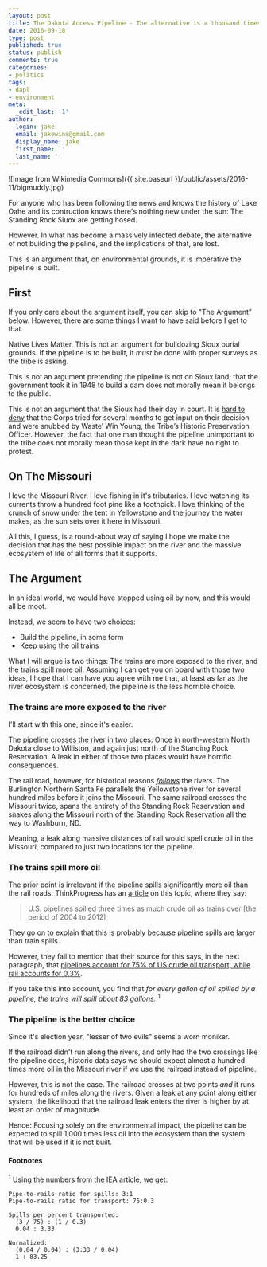 ```yaml
---
layout: post
title: The Dakota Access Pipeline - The alternative is a thousand times worse
date: 2016-09-18
type: post
published: true
status: publish
comments: true
categories:
- politics
tags:
- dapl
- environment
meta:
  _edit_last: '1'
author:
  login: jake
  email: jakewins@gmail.com
  display_name: jake
  first_name: ''
  last_name: ''
---
```


![Image from Wikimedia Commons]({{ site.baseurl }}/public/assets/2016-11/bigmuddy.jpg)

For anyone who has been following the news and knows the history of Lake Oahe and its 
contruction knows there's nothing new under the sun: The Standing Rock Siuox are getting hosed.

However. In what has become a massively infected debate, the alternative of not building the pipeline, 
and the implications of that, are lost.

This is an argument that, on environmental grounds, it is imperative the pipeline is built.

<!--more-->

## First

If you only care about the argument itself, you can skip to "The Argument" below. 
However, there are some things I want to have said before I get to that.

Native Lives Matter. This is not an argument for bulldozing Sioux burial grounds. 
If the pipeline is to be built, it *must* be done with proper surveys as the tribe is asking.

This is not an argument pretending the pipeline is not on Sioux land; that the government took it in 1948 to build a dam does
not morally mean it belongs to the public.

This is not an argument that the Sioux had their day in court.
It is [hard to deny](https://ecf.dcd.uscourts.gov/cgi-bin/show_public_doc?2016cv1534-39)
that the Corps tried for several months to get input on their decision and were snubbed by Waste’ Win Young, 
the Tribe’s Historic Preservation Officer.
However, the fact that one man thought the pipeline unimportant to the tribe does not morally mean those kept 
in the dark have no right to protest.

## On The Missouri

I love the Missouri River.
I love fishing in it's tributaries. 
I love watching its currents throw a hundred foot pine like a toothpick.
I love thinking of the crunch of snow under the tent in Yellowstone and the journey the water makes, as the sun sets over it here in Missouri.


All this, I guess, is a round-about way of saying I hope we make the decision that has the best possible impact on the river
and the massive ecosystem of life of all forms that it supports.

## The Argument

In an ideal world, we would have stopped using oil by now, and this would all be moot.

Instead, we seem to have two choices:

- Build the pipeline, in some form
- Keep using the oil trains

What I will argue is two things: The trains are more exposed to the river, and the trains spill more oil.
Assuming I can get you on board with those two ideas, I hope that I can have you agree with me that, at least
as far as the river ecosystem is concerned, the pipeline is the less horrible choice.

### The trains are more exposed to the river

I'll start with this one, since it's easier. 

The pipeline [crosses the river in two places](http://www.daplpipelinefacts.com/docs-dapl/DAPL_States_Counties.pdf):
Once in north-western North Dakota close to Williston, and again just north of the 
Standing Rock Reservation. A leak in either of those two places would have horrific consequences.

The rail road, however, for historical reasons [*follows*](http://priceofoil.org/rail-map/) the rivers. 
The Burlington Northern Santa Fe parallels the Yellowstone river for several hundred miles before it joins the Missouri.
The same railroad crosses the Missouri twice, spans the entirety of the Standing Rock Reservation and snakes 
along the Missouri north of the Standing Rock Reservation all the way to Washburn, ND.

Meaning, a leak along massive distances of rail would spell crude oil in the Missouri, compared to just two locations
for the pipeline.

### The trains spill more oil

The prior point is irrelevant if the pipeline spills significantly more oil than the rail roads.
ThinkProgress has an [article](https://thinkprogress.org/data-oil-trains-spill-more-often-but-pipelines-spill-bigger-9533009d4aba#.3uivdnnb2)
on this topic, where they say:

> U.S. pipelines spilled three times as much crude oil as trains over [the period of 2004 to 2012]

They go on to explain that this is probably because pipeline spills are larger than train spills.

However, they fail to mention that their source for this says, in the next paragraph, that
[pipelines account for 75% of US crude oil transport, while rail accounts for 0.3%](http://www.iea.org/ieaenergy/issue6/rail-vs-pipelines-how-to-move-oil.html).

If you take this into account, you find that *for every gallon of oil spilled by a pipeline, the trains will spill about 83 gallons.* <sup>1</sup>


### The pipeline is the better choice

Since it's election year, "lesser of two evils" seems a worn moniker.

If the railroad didn't run along the rivers, and only had the two crossings like the pipeline does, historic
data says we should expect almost a hundred times more oil in the Missouri river if we use the railroad instead of pipeline.

However, this is not the case. The railroad crosses at two points *and* it runs for hundreds of miles along
the rivers. Given a leak at any point along either system, the likelihood that the railroad leak enters the
river is higher by at least an order of magnitude.

Hence: Focusing solely on the environmental impact, the pipeline can be expected to spill 1,000 times less
oil into the ecosystem than the system that will be used if it is not built.       
    
#### Footnotes
     
<sup>1</sup> Using the numbers from the IEA article, we get:

    Pipe-to-rails ratio for spills: 3:1
    Pipe-to-rails ratio for transport: 75:0.3

    Spills per percent transported:
      (3 / 75) : (1 / 0.3)  
      0.04 : 3.33

    Normalized:
      (0.04 / 0.04) : (3.33 / 0.04)
      1 : 83.25


